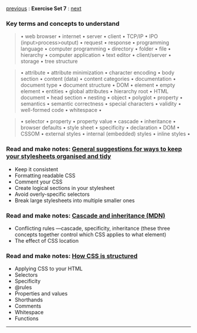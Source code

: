 [previous](Set06.md) 
: **Exercise Set 7**
: [next](Set08.md)


### Key terms and concepts to understand
> &bull;  web browser  &bull; internet  &bull; server  &bull; client  &bull; TCP/IP  &bull; IPO (input>process>output)  &bull; request  &bull; response  &bull; programming language  &bull;  computer programming  &bull; directory  &bull; folder  &bull;  file  &bull; hierarchy  &bull; computer application  &bull;  text editor  &bull; client/server  &bull;  storage  &bull; tree structure

> &bull;  attribute &bull; attribute minimization &bull; character encoding &bull; body section &bull; content (data) &bull;  content categories &bull; documentation &bull; document type &bull;  document structure &bull; DOM &bull;  element &bull;  empty element &bull; entities &bull; global attributes &bull; hierarchy root &bull; HTML document &bull; head section &bull; nesting &bull; object &bull; polyglot &bull; property &bull; semantics &bull; semantic correctness &bull; special characters &bull; validity &bull; well-formed code &bull; whitespace &bull;  

> &bull;  selector &bull; property &bull; property value &bull; cascade &bull; inheritance &bull;  browser defaults &bull; style sheet &bull; specificity &bull;  declaration &bull; DOM &bull;  CSSOM &bull;  external styles &bull; internal (embedded) styles &bull; inline styles &bull; 

### Read and make notes: [General suggestions for ways to keep your stylesheets organised and tidy](https://developer.mozilla.org/en-US/docs/Learn/CSS/Building_blocks/Organizing#Tips_to_keep_your_CSS_tidy)

- Keep it consistent
- Formatting readable CSS
- Comment your CSS
- Create logical sections in your stylesheet
- Avoid overly-specific selectors
- Break large stylesheets into multiple smaller ones

### Read and make notes: [Cascade and inheritance (MDN)](https://developer.mozilla.org/en-US/docs/Learn/CSS/Building_blocks/Cascade_and_inheritance)
- Conflicting rules &mdash;cascade, specificity, inheritance (these three concepts together control which CSS applies to what element)
- The effect of CSS location

### Read and make notes: [How CSS is structured](https://developer.mozilla.org/en-US/docs/Learn/CSS/First_steps/How_CSS_is_structured)
- Applying CSS to your HTML
- Selectors
- Specificity
- @rules
- Properties and values
- Shorthands
- Comments
- Whitespace
- Functions

---

